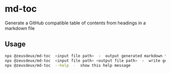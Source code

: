 # md-toc

Generate a GitHub compatible table of contents from headings in a markdown file

## Usage

```sh
npx @zeusdeux/md-toc  <input file path>  -  output generated markdown to stdout
npx @zeusdeux/md-toc  <input file path> <output file path>  -  write generated markdown to output file path
npx @zeusdeux/md-toc  --help  -  show this help message
```
